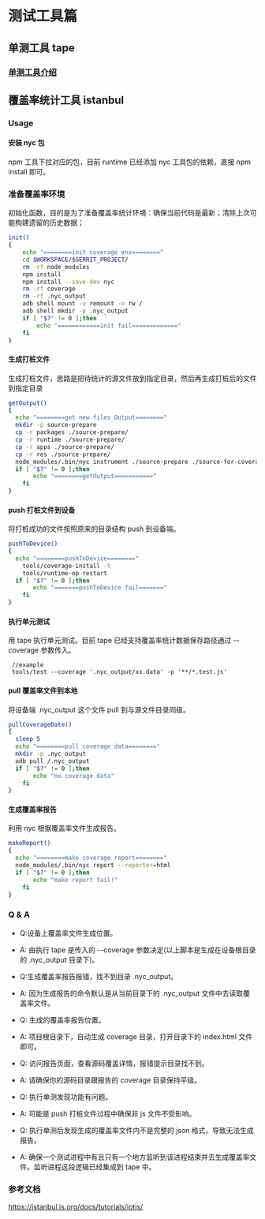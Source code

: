 # 测试工具篇

## 单测工具 tape

### [单测工具介绍](https://github.com/shadow-node/tape#tape)

## 覆盖率统计工具 istanbul

### Usage

#### 安装 nyc 包

npm 工具下拉对应的包，目前 runtime 已经添加 nyc 工具包的依赖，直接 npm install 即可。

### 准备覆盖率环境

初始化函数，目的是为了准备覆盖率统计环境：确保当前代码是最新；清除上次可能构建遗留的历史数据；
```bash
init()
{
    echo "========init coverage env========"
    cd $WORKSPACE/$GERRIT_PROJECT/
    rm -rf node_modules
    npm install
    npm install --save-dev nyc
    rm -rf coverage
    rm -rf .nyc_output
    adb shell mount -o remount -o rw /
    adb shell mkdir -p .nyc_output
    if [ "$?" != 0 ];then
        echo "============init fail============="
    fi
}
```

#### 生成打桩文件

生成打桩文件，思路是把待统计的源文件放到指定目录，然后再生成打桩后的文件到指定目录
```bash
getOutput()
{
  echo "========get new files Output========"
  mkdir -p source-prepare
  cp -r packages ./source-prepare/
  cp -r runtime ./source-prepare/
  cp -r apps ./source-prepare/
  cp -r res ./source-prepare/
  node_modules/.bin/nyc instrument ./source-prepare ./source-for-coverage
  if [ "$?" != 0 ];then
       echo "========getOutput==========="
    fi
}
```

#### push 打桩文件到设备

将打桩成功的文件按照原来的目录结构 push 到设备端。
```bash
pushToDevice()
{
  echo "========pushToDevice========"
    tools/coverage-install -t
    tools/runtime-op restart
  if [ "$?" != 0 ];then
       echo "=======pushToDevice fail======="
    fi
}
```

#### 执行单元测试

用 tape 执行单元测试。目前 tape 已经支持覆盖率统计数据保存路径通过 --coverage 参数传入。
```
 //example
 tools/test --coverage '.nyc_output/xx.data' -p '**/*.test.js'
```
#### pull 覆盖率文件到本地

将设备端 .nyc_output 这个文件 pull 到与源文件目录同级。
```bash
pullCoverageDate()
{
  sleep 5
  echo "========pull coverage data========"
  mkdir -p .nyc_output
  adb pull /.nyc_output 
  if [ "$?" != 0 ];then
       echo "no coverage data"
    fi
}
```
#### 生成覆盖率报告

利用 nyc 根据覆盖率文件生成报告。
```bash
makeReport()
{
  echo "========make coverage report========"
  node_modules/.bin/nyc report --reporter=html
  if [ "$?" != 0 ];then
       echo "make report fail!"
    fi
}
```

### Q & A

- Q:设备上覆盖率文件生成位置。

- A: 由执行 tape 是传入的 --coverage 参数决定(以上脚本是生成在设备根目录的 .nyc_output 目录下)。

- Q:生成覆盖率报告报错，找不到目录 .nyc_output。

- A: 因为生成报告的命令默认是从当前目录下的 .nyc_output 文件中去读取覆盖率文件。

- Q: 生成的覆盖率报告位置。

- A: 项目根目录下，自动生成 coverage 目录，打开目录下的 index.html 文件即可。

- Q: 访问报告页面，查看源码覆盖详情，报错提示目录找不到。

- A: 请确保你的源码目录跟报告的 coverage 目录保持平级。

- Q: 执行单测发现功能有问题。

- A: 可能是 push 打桩文件过程中确保非 js 文件不受影响。

- Q: 执行单测后发现生成的覆盖率文件内不是完整的 json 格式，导致无法生成报告。

- A: 确保一个测试进程中有且只有一个地方监听到该进程结束并去生成覆盖率文件。监听进程这段逻辑已经集成到 tape 中。


### 参考文档
https://istanbul.js.org/docs/tutorials/iotjs/
